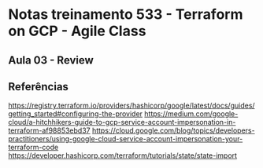 # Notas treinamento 533 - Terraform on GCP - Agile Class

## Aula 03 - Review

## Referências

https://registry.terraform.io/providers/hashicorp/google/latest/docs/guides/getting_started#configuring-the-provider
https://medium.com/google-cloud/a-hitchhikers-guide-to-gcp-service-account-impersonation-in-terraform-af98853ebd37
https://cloud.google.com/blog/topics/developers-practitioners/using-google-cloud-service-account-impersonation-your-terraform-code
https://developer.hashicorp.com/terraform/tutorials/state/state-import